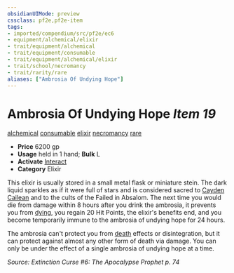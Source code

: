 ```yaml
---
obsidianUIMode: preview
cssclass: pf2e,pf2e-item
tags:
- imported/compendium/src/pf2e/ec6
- equipment/alchemical/elixir
- trait/equipment/alchemical
- trait/equipment/consumable
- trait/equipment/alchemical/elixir
- trait/school/necromancy
- trait/rarity/rare
aliases: ["Ambrosia Of Undying Hope"]
---
```

# Ambrosia Of Undying Hope *Item 19*  
[alchemical](alchemical.md)  [consumable](consumable.md)  [elixir](elixir.md)  [necromancy](necromancy.md)  [rare](rare.md)  

- **Price** 6200 gp
- **Usage** held in 1 hand; **Bulk** L
- **Activate** [Interact](interact.md)
- **Category** Elixir

This elixir is usually stored in a small metal flask or miniature stein. The dark liquid sparkles as if it were full of stars and is considered sacred to [Cayden Cailean](../../setting/deities/cayden-cailean.md) and to the cults of the Failed in Absalom. The next time you would die from damage within 8 hours after you drink the ambrosia, it prevents you from [dying](conditions.md#Dying), you regain 20 Hit Points, the elixir's benefits end, and you become temporarily immune to the ambrosia of undying hope for 24 hours.

The ambrosia can't protect you from [death](death.md) effects or disintegration, but it can protect against almost any other form of death via damage. You can only be under the effect of a single ambrosia of undying hope at a time.

*Source: Extinction Curse #6: The Apocalypse Prophet p. 74*